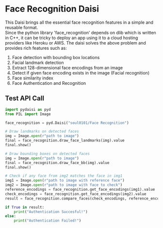 # Face Recognition Daisi
This Daisi brings all the essential face recognition features in a simple and reusable format. <br>
Since the python library 'face_recognition' depends on dlib which is written in C++, it can be tricky to deploy an app using it to a cloud hosting providers like Heroku or AWS.
The daisi solves the above problem and provides rich features such as: <br>

1) Face detection with bounding box locations
2) Facial landmark detection
3) Extract 128-dimensional face encodings from an image
4) Detect if given face encoding exists in the image (Facial recognition)
5) Face similarity index
6) Face Authentication and Recognition

## Test API Call
```python
import pydaisi as pyd
from PIL import Image

face_recognition = pyd.Daisi("soul0101/Face Recognition")

# Draw landmarks on detected faces
img = Image.open(r"path to image")
final = face_recognition.draw_face_landmarks(img).value
final.show()

# Draw bounding boxes on detected faces
img = Image.open(r"path to image")
final = face_recognition.draw_face_bb(img).value
final.show()

# Check if any face from img2 matches the face in img1
img1 = Image.open(r"path to image with reference face")
img2 = Image.open(r"path to image with face to check")
reference_encodings = face_recognition.get_face_encodings(img1).value
check_encodings = face_recognition.get_face_encodings(img2).value
result = face_recognition.compare_faces(check_encodings, reference_encodings[0]).value

if True in result:
    print("Authentication Succesful!")
else:
    print("Authentication Failed!")
```

